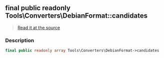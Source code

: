 ## final public readonly Tools\Converters\DebianFormat::candidates

> [Read it at the source](https://github.com/julien-boudry/Condorcet/blob/master/src/Tools/Converters/DebianFormat.php#L16)

### Description    

```php
final public readonly array Tools\Converters\DebianFormat->candidates 
```


    